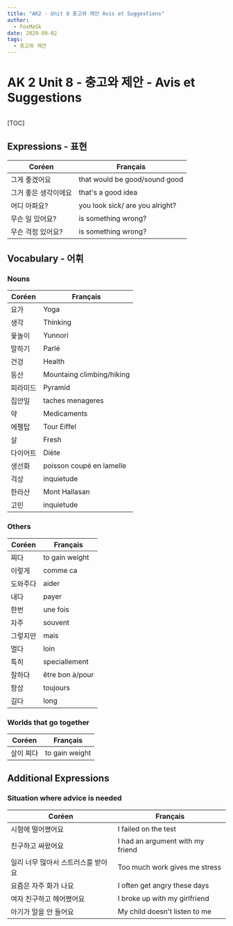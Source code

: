 ```yaml
---
title: "AK2 - Unit 8 충고와 제안 Avis et Suggestions"
author:
  - FoxMaSk
date: 2020-09-02
tags: 
  - 충고와 제안
---
```

# AK 2 Unit 8 - 충고와 제안 - Avis et Suggestions
```toc
```

[TOC]

## Expressions - 표현

| Coréen | Français |
| ------ | -------- |
| 그게 좋겠어요       | that would be good/sound good         |
| 그거 좋은 생각이에요| that's a good idea  |
| 어디 아파요?| you look sick/ are you alright?|
| 무슨 일 있어요?| is something wrong?  |
| 무슨 걱정 있어요?| is something wrong? |

## Vocabulary - 어휘

### Nouns

| Coréen   | Français |
| -------- | -------- |
| 요가     | Yoga |
| 생각     | Thinking         |
| 윷놀이   |  Yunnori  |
| 말하기   |  Parlé  |
| 건겅     | Health   |
| 등산     | Mountaing climbing/hiking         |
| 피라미드 |  Pyramid   |
| 집안일   | taches menageres |
| 약       | Medicaments |
| 에펠탑   |  Tour Eiffel        |
| 살       | Fresh |
| 다이어트 | Diète   |
| 생선화   |  poisson coupé en lamelle |
| 걱상     | inquietude  |
| 한라산   |  Mont Hallasan        |
| 고민         |     inquietude     |

### Others

| Coréen   | Français |
| -------- | -------- |
| 찌다   | to gain weight |
| 이렇게     | comme ca        |
| 도와주다   |  aider  |
| 내다   |  payer  |
| 한번     | une fois   |
| 자주     | souvent         |
| 그렇지만 |  mais   |
| 멀다   | loin |
| 특히       | speciallement |
| 잘하다   |  être bon à/pour     |
| 항상       | toujours |
| 길다 | long   |


### Worlds that go together

| Coréen | Français                            |
| ------ | ----------------------------------- |
| 살이 찌다 | to gain weight       |


## Additional Expressions 
### Situation where advice is needed

| Coréen | Français                            |
| ------ | ----------------------------------- |
| 시혐에 떨어쪘어요       | I failed on the test |
| 친구하고 싸왔어요       | I had an argument with my friend |
| 일리 너무 많아서 스트러스를 받아요       | Too much work gives me stress |
| 요즘은 자주 화가 나요 | I often get angry these days  |
| 여자 친구하고 헤어쪘어요 | I broke up with my girlfriend |
| 아기가 말을 안 들어요       | My child doesn't listen to me  |
